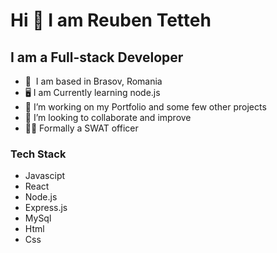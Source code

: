 # Hi  👋 I am Reuben Tetteh

## I am a Full-stack Developer

- 🔭  I am based in Brasov, Romania
- 🖥 I am Currently learning node.js
- 🌱 I’m working on my Portfolio and some few other projects
- 🤝 I’m looking to collaborate and improve 
- 👮‍♂️ Formally a SWAT officer

### Tech Stack

- Javascipt
- React
- Node.js
- Express.js
- MySql
- Html
- Css
